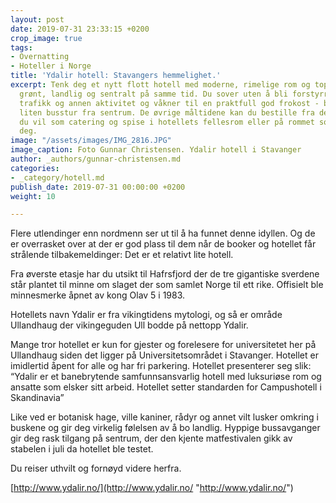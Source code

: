 ```yaml
---
layout: post
date: 2019-07-31 23:33:15 +0200
crop_image: true
tags:
- Overnatting
- Hoteller i Norge
title: 'Ydalir hotell: Stavangers hemmelighet.'
excerpt: Tenk deg et nytt flott hotell med moderne, rimelige rom og topp service plassert
  grønt, landlig og sentralt på samme tid. Du sover uten å bli forstyrret av lyd fra
  trafikk og annen aktivitet og våkner til en praktfull god frokost - beliggende en
  liten busstur fra sentrum. De øvrige måltidene kan du bestille fra den restauranten
  du vil som catering og spise i hotellets fellesrom eller på rommet som det passer
  deg.
image: "/assets/images/IMG_2816.JPG"
image_caption: Foto Gunnar Christensen. Ydalir hotell i Stavanger
author: _authors/gunnar-christensen.md
categories:
- _category/hotell.md
publish_date: 2019-07-31 00:00:00 +0200
weight: 10

---
```

Flere utlendinger enn nordmenn ser ut til å ha funnet denne idyllen. Og de er overrasket over at der er god plass til dem når de booker og hotellet får strålende tilbakemeldinger: Det er et relativt lite hotell.

Fra øverste etasje har du utsikt til Hafrsfjord der de tre gigantiske sverdene står plantet til minne om slaget der som samlet Norge til ett rike. Offisielt ble minnesmerke åpnet av kong Olav 5 i 1983.

Hotellets navn Ydalir er fra vikingtidens mytologi, og så er område Ullandhaug der vikingeguden Ull bodde på nettopp Ydalir.

Mange tror hotellet er kun for gjester og forelesere for universitetet her på Ullandhaug siden det ligger på Universitetsområdet i Stavanger. Hotellet er imidlertid åpent for alle og har fri parkering. Hotellet presenterer seg slik: “Ydalir er et banebrytende samfunnsansvarlig hotell med luksuriøse rom og ansatte som elsker sitt arbeid. Hotellet setter standarden for Campushotell i Skandinavia”

Like ved er botanisk hage, ville kaniner, rådyr og annet vilt lusker omkring i buskene og gir deg virkelig følelsen av å bo landlig. Hyppige bussavganger gir deg rask tilgang på sentrum, der den kjente matfestivalen gikk av stabelen i juli da hotellet ble testet.

Du reiser uthvilt og fornøyd videre herfra.

[http://www.ydalir.no/](http://www.ydalir.no/ "http://www.ydalir.no/")